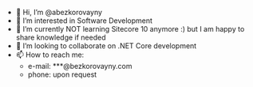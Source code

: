 - 👋 Hi, I’m @abezkorovayny
- 👀 I’m interested in Software Development
- 🌱 I’m currently NOT learning Sitecore 10 anymore :) but I am happy to share knowledge if needed
- 💞️ I’m looking to collaborate on .NET Core development
- 📫 How to reach me:
  - e-mail: ***@bezkorovayny.com
  - phone: upon request

<!---
abezkorovayny/abezkorovayny is a ✨ special ✨ repository because its `README.md` (this file) appears on your GitHub profile.
You can click the Preview link to take a look at your changes.
--->

